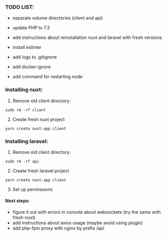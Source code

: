 ### TODO LIST:
- separate volume directories (client and api)
- update PHP to 7.3
- add instructions about reinstallation nuxt and laravel with fresh versions

- install eslinter
- add logs to .gitignore
- add docker ignore

- add command for restarting node

### Installing nuxt:
1. Remove old client directory:
```
sudo rm -rf client
```

2. Create fresh nuxt project
```
yarn create nuxt-app client
```


### Installing laravel:
1. Remove old client directory:
```
sudo rm -rf api
```
2. Create fresh laravel project
```
yarn create nuxt-app client
```
3. Set up permissions

#### Next steps:
- figure it out with errors in console about websockets (try the same with fresh nuxt)
- add instructions about axios usage (maybe avoid using plugin)
- add php-fpm proxy with nginx by prefix /api 
